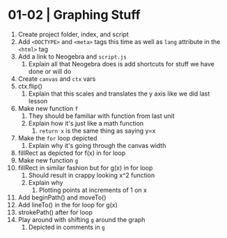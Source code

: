 # 01-02 | Graphing Stuff

1. Create project folder, index, and script
1. Add `<DOCTYPE>` and `<meta>` tags this time as well as `lang` attribute in the `<html>` tag
1. Add a link to Neogebra and `script.js`
    1. Explain all that Neogebra does is add shortcuts for stuff we have done or will do
1. Create `canvas` and `ctx` vars
1. ctx.flip()
    1. Explain that this scales and translates the y axis like we did last lesson
1. Make new function `f`
    1. They should be familiar with function from last unit
    1. Explain how it's just like a math function
        1. `return x` is the same thing as saying y=x
1. Make the `for` loop depicted
    1. Explain why it's going through the canvas width
1. fillRect as depicted for f(x) in for loop
1. Make new function `g`
1. fillRect in similar fashion but for g(x) in for loop
    1. Should result in crappy looking x^2 function
    1. Explain why
        1. Plotting points at increments of 1 on x
1. Add beginPath() and moveTo()
1. Add lineTo() in the for loop for g(x)
1. strokePath() after for loop
1. Play around with shifting `g` around the graph
    1. Depicted in comments in `g`
